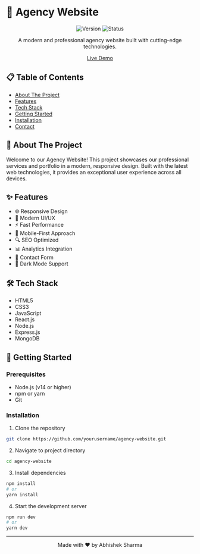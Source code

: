 # 🚀 Agency Website

<div align="center">

![Version](https://img.shields.io/badge/version-1.0.0-blue.svg)
![Status](https://img.shields.io/badge/status-active-brightgreen.svg)

A modern and professional agency website built with cutting-edge technologies.

[Live Demo](https://agency-website-one-omega.vercel.app/)

</div>

## 📋 Table of Contents
- [About The Project](#about-the-project)
- [Features](#features)
- [Tech Stack](#tech-stack)
- [Getting Started](#getting-started)
- [Installation](#installation)
- [Contact](#contact)

## 🎯 About The Project

Welcome to our Agency Website! This project showcases our professional services and portfolio in a modern, responsive design. Built with the latest web technologies, it provides an exceptional user experience across all devices.

## ✨ Features

- 🌐 Responsive Design
- 🎨 Modern UI/UX
- ⚡ Fast Performance
- 📱 Mobile-First Approach
- 🔍 SEO Optimized
- 📊 Analytics Integration
- 📝 Contact Form
- 🌙 Dark Mode Support

## 🛠️ Tech Stack

- HTML5
- CSS3
- JavaScript
- React.js
- Node.js
- Express.js
- MongoDB

## 🚀 Getting Started

### Prerequisites
- Node.js (v14 or higher)
- npm or yarn
- Git

### Installation

1. Clone the repository
```bash
git clone https://github.com/yourusername/agency-website.git
```

2. Navigate to project directory
```bash
cd agency-website
```

3. Install dependencies
```bash
npm install
# or
yarn install
```

4. Start the development server
```bash
npm run dev
# or
yarn dev
```




---

<div align="center">
Made with ❤️ by Abhishek Sharma
</div> 
